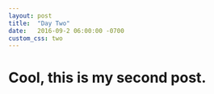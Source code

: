 ```yaml
---
layout: post
title:  "Day Two"
date:   2016-09-2 06:00:00 -0700
custom_css: two
---
```


<h1 class="animated fadeInLeft">
Cool, this is my second post.
</h1>
